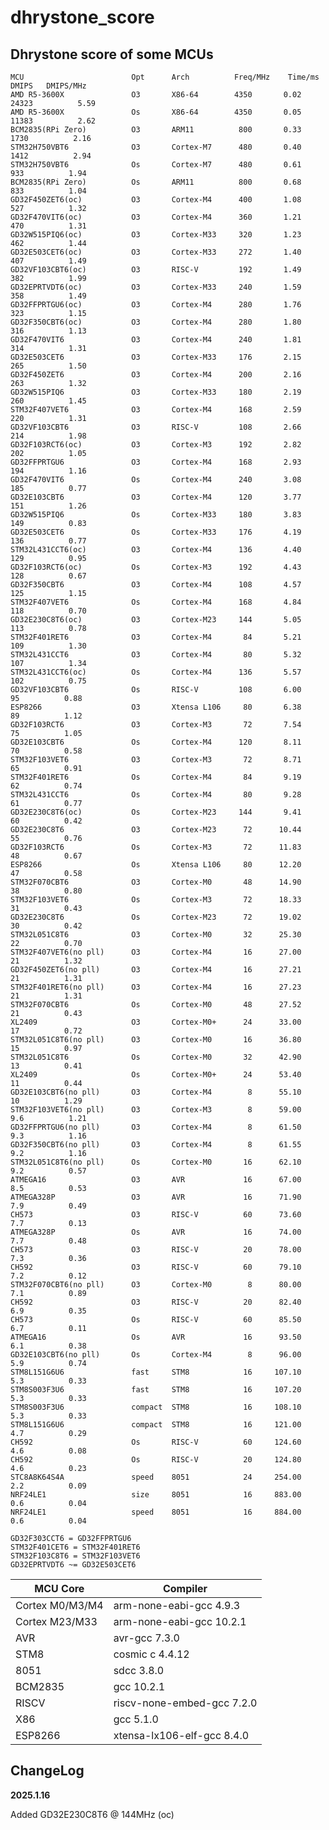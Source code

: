 # dhrystone_score

## Dhrystone score of some MCUs


    MCU                        Opt      Arch          Freq/MHz    Time/ms    DMIPS   DMIPS/MHz
    AMD R5-3600X               O3       X86-64        4350       0.02  24323          5.59
    AMD R5-3600X               Os       X86-64        4350       0.05  11383          2.62
    BCM2835(RPi Zero)          O3       ARM11          800       0.33   1730          2.16
    STM32H750VBT6              O3       Cortex-M7      480       0.40   1412          2.94
    STM32H750VBT6              Os       Cortex-M7      480       0.61    933          1.94
    BCM2835(RPi Zero)          Os       ARM11          800       0.68    833          1.04
    GD32F450ZET6(oc)           O3       Cortex-M4      400       1.08    527          1.32
    GD32F470VIT6(oc)           O3       Cortex-M4      360       1.21    470          1.31
    GD32W515PIQ6(oc)           O3       Cortex-M33     320       1.23    462          1.44
    GD32E503CET6(oc)           O3       Cortex-M33     272       1.40    407          1.49
    GD32VF103CBT6(oc)          O3       RISC-V         192       1.49    382          1.99
    GD32EPRTVDT6(oc)           O3       Cortex-M33     240       1.59    358          1.49
    GD32FFPRTGU6(oc)           O3       Cortex-M4      280       1.76    323          1.15
    GD32F350CBT6(oc)           O3       Cortex-M4      280       1.80    316          1.13
    GD32F470VIT6               O3       Cortex-M4      240       1.81    314          1.31
    GD32E503CET6               O3       Cortex-M33     176       2.15    265          1.50
    GD32F450ZET6               O3       Cortex-M4      200       2.16    263          1.32
    GD32W515PIQ6               O3       Cortex-M33     180       2.19    260          1.45
    STM32F407VET6              O3       Cortex-M4      168       2.59    220          1.31
    GD32VF103CBT6              O3       RISC-V         108       2.66    214          1.98
    GD32F103RCT6(oc)           O3       Cortex-M3      192       2.82    202          1.05
    GD32FFPRTGU6               O3       Cortex-M4      168       2.93    194          1.16
    GD32F470VIT6               Os       Cortex-M4      240       3.08    185          0.77
    GD32E103CBT6               O3       Cortex-M4      120       3.77    151          1.26
    GD32W515PIQ6               Os       Cortex-M33     180       3.83    149          0.83
    GD32E503CET6               Os       Cortex-M33     176       4.19    136          0.77
    STM32L431CCT6(oc)          O3       Cortex-M4      136       4.40    129          0.95
    GD32F103RCT6(oc)           Os       Cortex-M3      192       4.43    128          0.67
    GD32F350CBT6               O3       Cortex-M4      108       4.57    125          1.15
    STM32F407VET6              Os       Cortex-M4      168       4.84    118          0.70
    GD32E230C8T6(oc)           O3       Cortex-M23     144       5.05    113          0.78
    STM32F401RET6              O3       Cortex-M4       84       5.21    109          1.30
    STM32L431CCT6              O3       Cortex-M4       80       5.32    107          1.34
    STM32L431CCT6(oc)          Os       Cortex-M4      136       5.57    102          0.75
    GD32VF103CBT6              Os       RISC-V         108       6.00     95          0.88
    ESP8266                    O3       Xtensa L106     80       6.38     89          1.12
    GD32F103RCT6               O3       Cortex-M3       72       7.54     75          1.05
    GD32E103CBT6               Os       Cortex-M4      120       8.11     70          0.58
    STM32F103VET6              O3       Cortex-M3       72       8.71     65          0.91
    STM32F401RET6              Os       Cortex-M4       84       9.19     62          0.74
    STM32L431CCT6              Os       Cortex-M4       80       9.28     61          0.77
    GD32E230C8T6(oc)           Os       Cortex-M23     144       9.41     60          0.42
    GD32E230C8T6               O3       Cortex-M23      72      10.44     55          0.76
    GD32F103RCT6               Os       Cortex-M3       72      11.83     48          0.67
    ESP8266                    Os       Xtensa L106     80      12.20     47          0.58
    STM32F070CBT6              O3       Cortex-M0       48      14.90     38          0.80
    STM32F103VET6              Os       Cortex-M3       72      18.33     31          0.43
    GD32E230C8T6               Os       Cortex-M23      72      19.02     30          0.42
    STM32L051C8T6              O3       Cortex-M0       32      25.30     22          0.70
    STM32F407VET6(no pll)      O3       Cortex-M4       16      27.00     21          1.32
    GD32F450ZET6(no pll)       O3       Cortex-M4       16      27.21     21          1.31
    STM32F401RET6(no pll)      O3       Cortex-M4       16      27.23     21          1.31
    STM32F070CBT6              Os       Cortex-M0       48      27.52     21          0.43
    XL2409                     O3       Cortex-M0+      24      33.00     17          0.72
    STM32L051C8T6(no pll)      O3       Cortex-M0       16      36.80     15          0.97
    STM32L051C8T6              Os       Cortex-M0       32      42.90     13          0.41
    XL2409                     Os       Cortex-M0+      24      53.40     11          0.44
    GD32E103CBT6(no pll)       O3       Cortex-M4        8      55.10     10          1.29
    STM32F103VET6(no pll)      O3       Cortex-M3        8      59.00    9.6          1.21
    GD32FFPRTGU6(no pll)       O3       Cortex-M4        8      61.50    9.3          1.16
    GD32F350CBT6(no pll)       O3       Cortex-M4        8      61.55    9.2          1.16
    STM32L051C8T6(no pll)      Os       Cortex-M0       16      62.10    9.2          0.57
    ATMEGA16                   O3       AVR             16      67.00    8.5          0.53
    ATMEGA328P                 O3       AVR             16      71.90    7.9          0.49
    CH573                      O3       RISC-V          60      73.60    7.7          0.13
    ATMEGA328P                 Os       AVR             16      74.00    7.7          0.48
    CH573                      O3       RISC-V          20      78.00    7.3          0.36
    CH592                      O3       RISC-V          60      79.10    7.2          0.12
    STM32F070CBT6(no pll)      O3       Cortex-M0        8      80.00    7.1          0.89
    CH592                      O3       RISC-V          20      82.40    6.9          0.35
    CH573                      Os       RISC-V          60      85.50    6.7          0.11
    ATMEGA16                   Os       AVR             16      93.50    6.1          0.38
    GD32E103CBT6(no pll)       Os       Cortex-M4        8      96.00    5.9          0.74
    STM8L151G6U6               fast     STM8            16     107.10    5.3          0.33
    STM8S003F3U6               fast     STM8            16     107.20    5.3          0.33
    STM8S003F3U6               compact  STM8            16     108.10    5.3          0.33
    STM8L151G6U6               compact  STM8            16     121.00    4.7          0.29
    CH592                      Os       RISC-V          60     124.60    4.6          0.08
    CH592                      Os       RISC-V          20     124.80    4.6          0.23
    STC8A8K64S4A               speed    8051            24     254.00    2.2          0.09
    NRF24LE1                   size     8051            16     883.00    0.6          0.04
    NRF24LE1                   speed    8051            16     884.00    0.6          0.04

    GD32F303CCT6 = GD32FFPRTGU6  
    STM32F401CET6 = STM32F401RET6  
    STM32F103C8T6 = STM32F103VET6  
    GD32EPRTVDT6 ~= GD32E503CET6

| MCU Core | Compiler |
|---|---|
|Cortex M0/M3/M4|  arm-none-eabi-gcc 4.9.3  |
|Cortex M23/M33|   arm-none-eabi-gcc 10.2.1  |
|AVR| avr-gcc 7.3.0  |
|STM8| cosmic c 4.4.12  |
|8051| sdcc 3.8.0  |
|BCM2835| gcc 10.2.1  |
|RISCV| riscv-none-embed-gcc 7.2.0  |
|X86| gcc 5.1.0  |
|ESP8266| xtensa-lx106-elf-gcc 8.4.0  |

## ChangeLog

**2025.1.16** 

Added GD32E230C8T6 @ 144MHz (oc)
